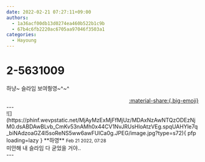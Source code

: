 ```yaml
---
date: 2022-02-21 07:27:11+09:00
authors:
  - 1a36acf00db13d0274ea460b522b1c9b
  - 67b4c6fb2220ac6705aa97046f3503a1
categories:
  - Hayoung
---
```


# 2-5631009

<div class="post-container" markdown="1">
<div class="content-container md-sidebar__scrollwrap" markdown="1">

하냥~ 슬라임 보여줭영~^~^

</div>
</div>

<div style="text-align: right;" markdown="1">
<a href="https://weverse.io/fromis9/fanpost/2-5631009" style="text-align: right;">:material-share:{.big-emoji}</a>
</div>
---

<div class="comments-container md-sidebar__scrollwrap" markdown="1">
<div class="comment" markdown="1">
<div class='id-container' markdown="1">
![](https://phinf.wevpstatic.net/MjAyMzExMjFfMjUz/MDAxNzAwNTQzODEzNjM0.dsABDAwBLvb_CmKv53nAMh0x44CV1NvJRUsHloAtzVEg.spqUAHYle7q_biNAdzoaGZ4l5soReNS5ww6awFUlCa0g.JPEG/image.jpg?type=s72){ pfp loading=lazy }
**<span class="artist">하영</span>** <small>Feb 21 2022, 07:28</small><br>
</div>
<div class='comment-body' markdown="1">
미안해 내 슬라임 다 굳었을 거야..
</div>
</div>
</div>
---
